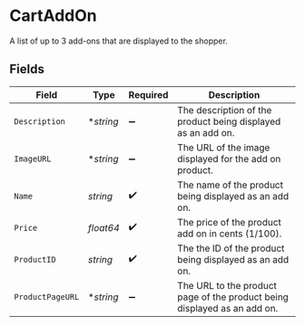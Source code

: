 # CartAddOn

A list of up to 3 add-ons that are displayed to the shopper.


## Fields

| Field                                                                    | Type                                                                     | Required                                                                 | Description                                                              |
| ------------------------------------------------------------------------ | ------------------------------------------------------------------------ | ------------------------------------------------------------------------ | ------------------------------------------------------------------------ |
| `Description`                                                            | **string*                                                                | :heavy_minus_sign:                                                       | The description of the product being displayed as an add on.             |
| `ImageURL`                                                               | **string*                                                                | :heavy_minus_sign:                                                       | The URL of the image displayed for the add on product.                   |
| `Name`                                                                   | *string*                                                                 | :heavy_check_mark:                                                       | The name of the product being displayed as an add on.                    |
| `Price`                                                                  | *float64*                                                                | :heavy_check_mark:                                                       | The price of the product add on in cents (1/100).                        |
| `ProductID`                                                              | *string*                                                                 | :heavy_check_mark:                                                       | The the ID of the product being displayed as an add on.                  |
| `ProductPageURL`                                                         | **string*                                                                | :heavy_minus_sign:                                                       | The URL to the product page of the product being displayed as an add on. |